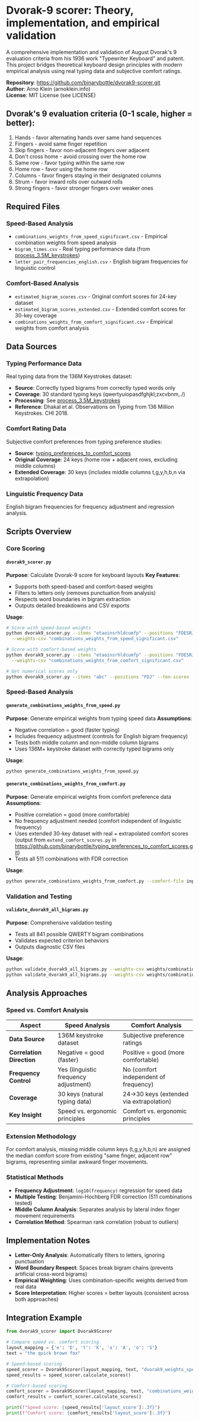 # Dvorak-9 scorer: Theory, implementation, and empirical validation
A comprehensive implementation and validation of August Dvorak's 9 evaluation criteria from his 1936 work "Typewriter Keyboard" and patent. This project bridges theoretical keyboard design principles with modern empirical analysis using real typing data and subjective comfort ratings.

**Repository**: https://github.com/binarybottle/dvorak9-scorer.git  
**Author**: Arno Klein (arnoklein.info)  
**License**: MIT License (see LICENSE)

## Dvorak's 9 evaluation criteria (0-1 scale, higher = better):
1. Hands - favor alternating hands over same hand sequences
2. Fingers - avoid same finger repetition  
3. Skip fingers - favor non-adjacent fingers over adjacent
4. Don't cross home - avoid crossing over the home row
5. Same row - favor typing within the same row
6. Home row - favor using the home row
7. Columns - favor fingers staying in their designated columns
8. Strum - favor inward rolls over outward rolls
9. Strong fingers - favor stronger fingers over weaker ones

## Required Files

### Speed-Based Analysis
- `combinations_weights_from_speed_significant.csv` - Empirical combination weights from speed analysis
- `bigram_times.csv` - Real typing performance data (from [process_3.5M_keystrokes](https://github.com/binarybottle/process_3.5M_keystrokes))
- `letter_pair_frequencies_english.csv` - English bigram frequencies for linguistic control

### Comfort-Based Analysis  
- `estimated_bigram_scores.csv` - Original comfort scores for 24-key dataset
- `estimated_bigram_scores_extended.csv` - Extended comfort scores for 30-key coverage
- `combinations_weights_from_comfort_significant.csv` - Empirical weights from comfort analysis

## Data Sources

### Typing Performance Data
Real typing data from the 136M Keystrokes dataset:
- **Source**: Correctly typed bigrams from correctly typed words only
- **Coverage**: 30 standard typing keys (qwertyuiopasdfghjkl;zxcvbnm,./)
- **Processing**: See [process_3.5M_keystrokes](https://github.com/binarybottle/process_3.5M_keystrokes)
- **Reference**: Dhakal et al. Observations on Typing from 136 Million Keystrokes. CHI 2018.

### Comfort Rating Data
Subjective comfort preferences from typing preference studies:
- **Source**: [typing_preferences_to_comfort_scores](https://github.com/binarybottle/typing_preferences_to_comfort_scores)
- **Original Coverage**: 24 keys (home row + adjacent rows, excluding middle columns)
- **Extended Coverage**: 30 keys (includes middle columns t,g,y,h,b,n via extrapolation)

### Linguistic Frequency Data
English bigram frequencies for frequency adjustment and regression analysis.

## Scripts Overview

### Core Scoring
#### `dvorak9_scorer.py`
**Purpose**: Calculate Dvorak-9 score for keyboard layouts
**Key Features**:
- Supports both speed-based and comfort-based weights
- Filters to letters only (removes punctuation from analysis)
- Respects word boundaries in bigram extraction
- Outputs detailed breakdowns and CSV exports

**Usage**:
```bash
# Score with speed-based weights
python dvorak9_scorer.py --items "etaoinsrhldcumfp" --positions "FDESRJKUMIVLA;OW" \
  --weights-csv "combinations_weights_from_speed_significant.csv"

# Score with comfort-based weights  
python dvorak9_scorer.py --items "etaoinsrhldcumfp" --positions "FDESRJKUMIVLA;OW" \
  --weights-csv "combinations_weights_from_comfort_significant.csv"

# Get numerical scores only
python dvorak9_scorer.py --items "abc" --positions "FDJ" --ten-scores
```

### Speed-Based Analysis
#### `generate_combinations_weights_from_speed.py`
**Purpose**: Generate empirical weights from typing speed data
**Assumptions**:
- Negative correlation = good (faster typing)
- Includes frequency adjustment (controls for English bigram frequency)
- Tests both middle column and non-middle column bigrams
- Uses 136M+ keystroke dataset with correctly typed bigrams only

**Usage**:
```bash
python generate_combinations_weights_from_speed.py
```

#### `generate_combinations_weights_from_comfort.py`
**Purpose**: Generate empirical weights from comfort preference data
**Assumptions**:
- Positive correlation = good (more comfortable)
- No frequency adjustment needed (comfort independent of linguistic frequency)
- Uses extended 30-key dataset with real + extrapolated comfort scores
  (output from `extend_comfort_scores.py` in
   https://github.com/binarybottle/typing_preferences_to_comfort_scores.git)
- Tests all 511 combinations with FDR correction

**Usage**:
```bash
python generate_combinations_weights_from_comfort.py --comfort-file input/estimated_bigram_scores_extended.csv
```

### Validation and Testing
#### `validate_dvorak9_all_bigrams.py`
**Purpose**: Comprehensive validation testing
- Tests all 841 possible QWERTY bigram combinations
- Validates expected criterion behaviors
- Outputs diagnostic CSV files

**Usage**:
```bash
python validate_dvorak9_all_bigrams.py --weights-csv weights/combinations_weights_from_speed_significant.csv
python validate_dvorak9_all_bigrams.py --weights-csv weights/combinations_weights_from_comfort_significant.csv
```

## Analysis Approaches

### Speed vs. Comfort Analysis
| Aspect | Speed Analysis | Comfort Analysis |
|--------|---------------|------------------|
| **Data Source** | 136M keystroke dataset | Subjective preference ratings |
| **Correlation Direction** | Negative = good (faster) | Positive = good (more comfortable) |
| **Frequency Control** | Yes (linguistic frequency adjustment) | No (comfort independent of frequency) |
| **Coverage** | 30 keys (natural typing data) | 24→30 keys (extended via extrapolation) |
| **Key Insight** | Speed vs. ergonomic principles | Comfort vs. ergonomic principles |

### Extension Methodology
For comfort analysis, missing middle column keys (t,g,y,h,b,n) are assigned the median comfort score from existing "same finger, adjacent row" bigrams, representing similar awkward finger movements.

### Statistical Methods
- **Frequency Adjustment**: `log10(frequency)` regression for speed data
- **Multiple Testing**: Benjamini-Hochberg FDR correction (511 combinations tested)
- **Middle Column Analysis**: Separates analysis by lateral index finger movement requirements
- **Correlation Method**: Spearman rank correlation (robust to outliers)

## Implementation Notes
- **Letter-Only Analysis**: Automatically filters to letters, ignoring punctuation
- **Word Boundary Respect**: Spaces break bigram chains (prevents artificial cross-word bigrams)
- **Empirical Weighting**: Uses combination-specific weights derived from real data
- **Score Interpretation**: Higher scores = better layouts (consistent across both approaches)

## Integration Example
```python
from dvorak9_scorer import Dvorak9Scorer

# Compare speed vs. comfort scoring
layout_mapping = {'e': 'D', 't': 'K', 'a': 'A', 'o': 'S'}
text = "the quick brown fox"

# Speed-based scoring
speed_scorer = Dvorak9Scorer(layout_mapping, text, "dvorak9_weights_speed.csv")
speed_results = speed_scorer.calculate_scores()

# Comfort-based scoring
comfort_scorer = Dvorak9Scorer(layout_mapping, text, "combinations_weights_from_comfort_significant.csv")
comfort_results = comfort_scorer.calculate_scores()

print(f"Speed score: {speed_results['layout_score']:.3f}")
print(f"Comfort score: {comfort_results['layout_score']:.3f}")
```
